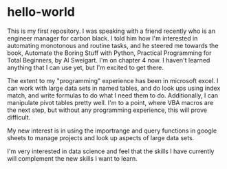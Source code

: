 # hello-world
This is my first repository.
I was speaking with a friend recently who is an engineer manager for carbon black.  I told him how I'm interested in automating monotonous and routine tasks, and he steered me towards the book, Automate the Boring Stuff with Python, Practical Programming for Total Beginners, by Al Sweigart.  I'm on chapter 4 now.  I haven't learned anything that I can use yet, but I'm excited to get there. 

The extent to my "programming" experience has been in microsoft excel.  I can work with large data sets in named tables, and do look ups using index match, and write formulas to do what I need them to do.  Additionally, I can manipulate pivot tables pretty well.  I'm to a point, where VBA macros are the next step, but without any programming experience, this will prove difficult.  

My new interest is in using the importrange and query functions in google sheets to manage projects and look up aspects of large data sets.

I'm very interested in data science and feel that the skills I have currently will complement the new skills I want to learn.
